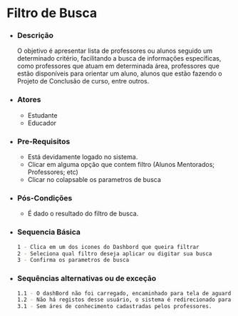 # Filtro de Busca
    
- ### Descrição
    O objetivo é apresentar lista de professores ou alunos seguido um determinado critério, facilitando a busca de informações específicas, como professores que atuam em determinada área, professores que estão disponíveis para orientar um aluno, alunos que estão fazendo o Projeto de Conclusão de curso, entre outros. 

- ### Atores
    - Estudante
    - Educador

- ### Pre-Requisitos
    - Está devidamente logado no sistema.
    - Clicar em alguma opção que contem filtro (Alunos Mentorados; Professores; etc)
    - Clicar no colapsable os parametros de busca

- ### Pós-Condições
    - É dado o resultado do filtro de busca.
    

- ### Sequencia Básica
    ```sh
    1 - Clica em um dos icones do Dashbord que queira filtrar
    2 - Seleciona qual filtro deseja aplicar ou digitar sua busca
    3 - Confirma os parametros de busca
    ```

- ### Sequências alternativas ou de exceção
    ```sh
    1.1 - O dashBord não foi carregado, encaminhado para tela de aguarde/suporte
    1.2 - Não há registos desse usuário, o sistema é redirecionado para área de login;
    3.1 - Sem áres de conhecimento cadastradas pelos professores.
    ```